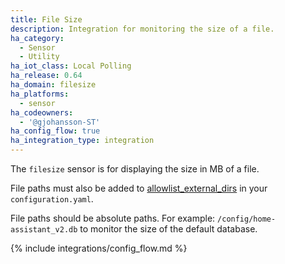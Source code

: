 ```yaml
---
title: File Size
description: Integration for monitoring the size of a file.
ha_category:
  - Sensor
  - Utility
ha_iot_class: Local Polling
ha_release: 0.64
ha_domain: filesize
ha_platforms:
  - sensor
ha_codeowners:
  - '@gjohansson-ST'
ha_config_flow: true
ha_integration_type: integration
---
```


The `filesize` sensor is for displaying the size in MB of a file.

<div class='note'>

File paths must also be added to [allowlist_external_dirs](/integrations/homeassistant/#allowlist_external_dirs) in your `configuration.yaml`.

File paths should be absolute paths. For example: `/config/home-assistant_v2.db` to monitor the size of the default database.

</div>

{% include integrations/config_flow.md %}
